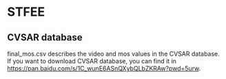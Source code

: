# STFEE
## CVSAR database
final_mos.csv describes the video and mos values in the CVSAR database.
If you want to download CVSAR database, you can find it in https://pan.baidu.com/s/1C_wunE6ASnQXybQLbZKRAw?pwd=5urw.
